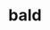 ---
layout: smileys&emotion
title: bald
emoji: bald
permalink: 🦲.html
image: assets/img/3moji/bald.png
---